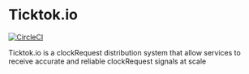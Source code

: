 # Ticktok.io
[![CircleCI](https://circleci.com/gh/ticktok-io/ticktok.io.svg?style=svg)](https://circleci.com/gh/ticktok-io/ticktok.io)

Ticktok.io is a clockRequest distribution system that allow services to receive accurate and reliable clockRequest signals at scale  
